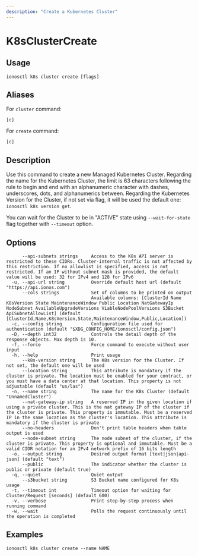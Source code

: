 ```yaml
---
description: "Create a Kubernetes Cluster"
---
```


# K8sClusterCreate

## Usage

```text
ionosctl k8s cluster create [flags]
```

## Aliases

For `cluster` command:

```text
[c]
```

For `create` command:

```text
[c]
```

## Description

Use this command to create a new Managed Kubernetes Cluster. Regarding the name for the Kubernetes Cluster, the limit is 63 characters following the rule to begin and end with an alphanumeric character with dashes, underscores, dots, and alphanumerics between. Regarding the Kubernetes Version for the Cluster, if not set via flag, it will be used the default one: `ionosctl k8s version get`.

You can wait for the Cluster to be in "ACTIVE" state using `--wait-for-state` flag together with `--timeout` option.

## Options

```text
      --api-subnets strings     Access to the K8s API server is restricted to these CIDRs. Cluster-internal traffic is not affected by this restriction. If no allowlist is specified, access is not restricted. If an IP without subnet mask is provided, the default value will be used: 32 for IPv4 and 128 for IPv6
  -u, --api-url string          Override default host url (default "https://api.ionos.com")
      --cols strings            Set of columns to be printed on output 
                                Available columns: [ClusterId Name K8sVersion State MaintenanceWindow Public Location NatGatewayIp NodeSubnet AvailableUpgradeVersions ViableNodePoolVersions S3Bucket ApiSubnetAllowList] (default [ClusterId,Name,K8sVersion,State,MaintenanceWindow,Public,Location])
  -c, --config string           Configuration file used for authentication (default "$XDG_CONFIG_HOME/ionosctl/config.json")
  -D, --depth int32             Controls the detail depth of the response objects. Max depth is 10.
  -f, --force                   Force command to execute without user input
  -h, --help                    Print usage
      --k8s-version string      The K8s version for the Cluster. If not set, the default one will be used
      --location string         This attribute is mandatory if the cluster is private. The location must be enabled for your contract, or you must have a data center at that location. This property is not adjustable (default "us/las")
  -n, --name string             The name for the K8s Cluster (default "UnnamedCluster")
      --nat-gateway-ip string   A reserved IP in the given location if using a private cluster. This is the nat gateway IP of the cluster if the cluster is private. This property is immutable. Must be a reserved IP in the same location as the cluster's location. This attribute is mandatory if the cluster is private
      --no-headers              Don't print table headers when table output is used
      --node-subnet string      The node subnet of the cluster, if the cluster is private. This property is optional and immutable. Must be a valid CIDR notation for an IPv4 network prefix of 16 bits length
  -o, --output string           Desired output format [text|json|api-json] (default "text")
      --public                  The indicator whether the cluster is public or private (default true)
  -q, --quiet                   Quiet output
      --s3bucket string         S3 Bucket name configured for K8s usage
  -t, --timeout int             Timeout option for waiting for Cluster/Request [seconds] (default 600)
  -v, --verbose                 Print step-by-step process when running command
  -w, --wait                    Polls the request continuously until the operation is completed 
```

## Examples

```text
ionosctl k8s cluster create --name NAME
```

